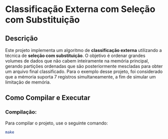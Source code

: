 # Classificação Externa com Seleção com Substituição

## Descrição

Este projeto implementa um algoritmo de **classificação externa** utilizando a técnica de **seleção com substituição**. O objetivo é ordenar grandes volumes de dados que não cabem inteiramente na memória principal, gerando partições ordenadas que são posteriormente mescladas para obter um arquivo final classificado.
Para o exemplo desse projeto, foi considerado que a mémoria suporta 7 registros simultaneamente, a fim de simular um limitação de memória.

## Como Compilar e Executar

### Compilação:
Para compilar o projeto, use o seguinte comando:

```bash
make
